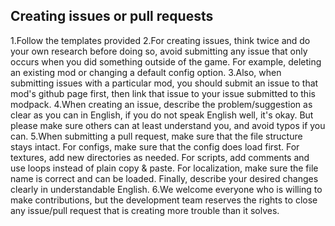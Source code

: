 ## Creating issues or pull requests
1.Follow the templates provided
2.For creating issues, think twice and do your own research before doing so, avoid submitting any issue that only occurs when you did something outside of the game. For example, deleting an existing mod or changing a default config option.
3.Also, when submitting issues with a particular mod, you should submit an issue to that mod's github page first, then link that issue to your issue submitted to this modpack.
4.When creating an issue, describe the problem/suggestion as clear as you can in English, if you do not speak English well, it's okay. But please make sure others can at least understand you, and avoid typos if you can.
5.When submitting a pull request, make sure that the file structure stays intact. For configs, make sure that the config does load first. For textures, add new directories as needed. For scripts, add comments and use loops instead of plain copy & paste. For localization, make sure the file name is correct and can be loaded. Finally, describe your desired changes clearly in understandable English.
6.We welcome everyone who is willing to make contributions, but the development team reserves the rights to close any issue/pull request that is creating more trouble than it solves.